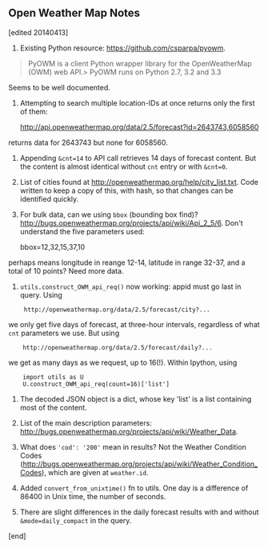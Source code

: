 ## Open Weather Map Notes

[edited 20140413]

1. Existing Python resource: https://github.com/csparpa/pyowm.

> PyOWM is a client Python wrapper library for the OpenWeatherMap (OWM) web API.>
> PyOWM runs on Python 2.7, 3.2 and 3.3

Seems to be well documented.

1. Attempting to search multiple location-IDs at once returns only the first of them:

    http://api.openweathermap.org/data/2.5/forecast?id=2643743,6058560

returns data for 2643743 but none for 6058560.

1. Appending `&cnt=14` to API call retrieves 14 days of forecast content. But the content is almost identical without `cnt` entry or with `&cnt=0`.

1. List of cities found at http://openweathermap.org/help/city_list.txt. Code written to keep a copy of this, with hash, so that changes can be identified quickly.

1. For bulk data, can we using `bbox` (bounding box find)? http://bugs.openweathermap.org/projects/api/wiki/Api_2_5/6. Don't understand the five parameters used:

    bbox=12,32,15,37,10

perhaps means longitude in reange 12-14, latitude in range 32-37, and a total of 10 points? Need more data.

1. `utils.construct_OWM_api_req()` now working: appid must go last in query. Using

        http://openweathermap.org/data/2.5/forecast/city?...

we only get five days of forecast, at three-hour intervals, regardless of what `cnt` parameters we use. But using

        http://openweathermap.org/data/2.5/forecast/daily?...

we get as many days as we request, up to 16(!). Within Ipython, using

        import utils as U
        U.construct_OWM_api_req(count=16)['list']

1. The decoded JSON object is a dict, whose key 'list' is a list containing most of the content.

1. List of the main description parameters: http://bugs.openweathermap.org/projects/api/wiki/Weather_Data.

1. What does `'cod': '200'` mean in results? Not the Weather Condition Codes (http://bugs.openweathermap.org/projects/api/wiki/Weather_Condition_Codes), which are given at `weather.id`.

1. Added `convert_from_unixtime()` fn to utils. One day is a difference of 86400 in Unix time, the number of seconds.

1. There are slight differences in the daily forecast results with and without `&mode=daily_compact` in the query. 

[end]
